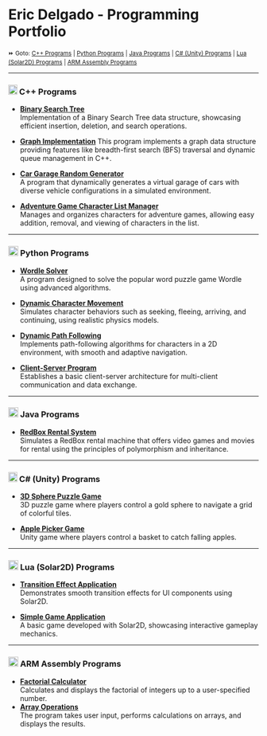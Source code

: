 # Eric Delgado - Programming Portfolio

<sub>⏩ Goto: [C++ Programs](#-c-programs) | 
[Python Programs](#-python-programs) | 
[Java Programs](#-java-programs) | 
[C# (Unity) Programs](#-c-unity-programs) | 
[Lua (Solar2D) Programs](#-lua-solar2d-programs) | 
[ARM Assembly Programs](#-arm-assembly-programs)</sub>

---

### <img src="https://upload.wikimedia.org/wikipedia/commons/thumb/1/18/ISO_C%2B%2B_Logo.svg/1024px-ISO_C%2B%2B_Logo.svg.png" width="18" height="20" /> C++ Programs
- **[Binary Search Tree](https://github.com/EricDelgado993/Binary-Search-Tree/tree/main)**  
  Implementation of a Binary Search Tree data structure, showcasing efficient insertion, deletion, and search operations.
- **[Graph Implementation](https://github.com/EricDelgado993/Graph)**
  This program implements a graph data structure providing features like breadth-first search (BFS) traversal and dynamic queue management in C++.
- **[Car Garage Random Generator](https://github.com/EricDelgado993/Gar-Garage-Random-Generator/blob/main)**  
  A program that dynamically generates a virtual garage of cars with diverse vehicle configurations in a simulated environment.

- **[Adventure Game Character List Manager](https://github.com/EricDelgado993/Adventure-Game-Character-List-Manager/blob/main)**  
  Manages and organizes characters for adventure games, allowing easy addition, removal, and viewing of characters in the list.

---

### <img src="https://upload.wikimedia.org/wikipedia/commons/c/c3/Python-logo-notext.svg" width="20" height="20" /> Python Programs
- **[Wordle Solver](https://github.com/EricDelgado993/Wordle-Solver)**  
  A program designed to solve the popular word puzzle game Wordle using advanced algorithms.

- **[Dynamic Character Movement](https://github.com/EricDelgado993/Dynamic-Movement)**  
  Simulates character behaviors such as seeking, fleeing, arriving, and continuing, using realistic physics models.

- **[Dynamic Path Following](https://github.com/EricDelgado993/Dynamic-Path-Following)**  
  Implements path-following algorithms for characters in a 2D environment, with smooth and adaptive navigation.

- **[Client-Server Program](https://github.com/EricDelgado993/Server-Client)**  
  Establishes a basic client-server architecture for multi-client communication and data exchange.

---

### <img src="https://friconix.com/png/fi-snsuxx-java.png" width="20" height="20" /> Java Programs
- **[RedBox Rental System](https://github.com/EricDelgado993/RedBox-Rental-System)**  
  Simulates a RedBox rental machine that offers video games and movies for rental using the principles of polymorphism and inheritance.

---

### <img src="https://upload.wikimedia.org/wikipedia/commons/thumb/b/bd/Logo_C_sharp.svg/1820px-Logo_C_sharp.svg.png" width="18" height="20" /> C# (Unity) Programs
- **[3D Sphere Puzzle Game](https://github.com/EricDelgado993/3D-Sphere-Puzzle)**  
  3D puzzle game where players control a gold sphere to navigate a grid of colorful tiles.

- **[Apple Picker Game](https://github.com/EricDelgado993/Apple-Picker)**  
  Unity game where players control a basket to catch falling apples.
  
---

### <img src="https://solar2d.com/images/logo.png" width="20" height="20" /> Lua (Solar2D) Programs
- **[Transition Effect Application](https://github.com/EricDelgado993/Transition-Effect-Application)**  
  Demonstrates smooth transition effects for UI components using Solar2D.

- **[Simple Game Application](https://github.com/EricDelgado993/Simple-Game-Application)**  
  A basic game developed with Solar2D, showcasing interactive gameplay mechanics.

---

### <img src="https://static-00.iconduck.com/assets.00/assembly-icon-1024x1024-lc5e1bk1.png" width="20" height="20" /> ARM Assembly Programs
- **[Factorial Calculator](https://github.com/EricDelgado993/Factorial-Calculator)**  
  Calculates and displays the factorial of integers up to a user-specified number.
- **[Array Operations](https://github.com/EricDelgado993/Array-Operations)**  
  The program takes user input, performs calculations on arrays, and displays the results.
